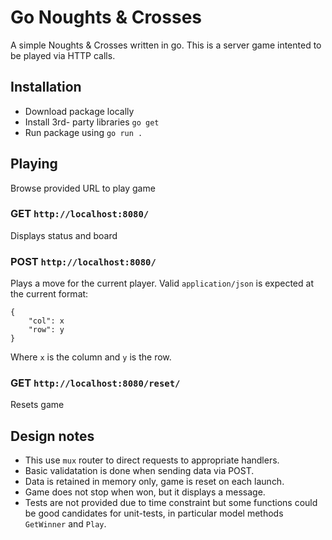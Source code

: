 # Go Noughts & Crosses

A simple Noughts & Crosses written in go.
This is a server game intented to be played via HTTP calls.

## Installation

* Download package locally
* Install 3rd- party libraries `go get`
* Run package using `go run .`

## Playing

Browse provided URL to play game

### GET `http://localhost:8080/`

Displays status and board

### POST `http://localhost:8080/`

Plays a move for the current player. Valid `application/json` is expected at the current format:
```
{
    "col": x
    "row": y
}
```
Where `x` is the column and `y` is the row.

### GET `http://localhost:8080/reset/`

Resets game


## Design notes

* This use `mux` router to direct requests to appropriate handlers.
* Basic validatation is done when sending data via POST.
* Data is retained in memory only, game is reset on each launch.
* Game does not stop when won, but it displays a message.
* Tests are not provided due to time constraint but some functions could be good candidates for unit-tests, in particular model methods `GetWinner` and `Play`.




